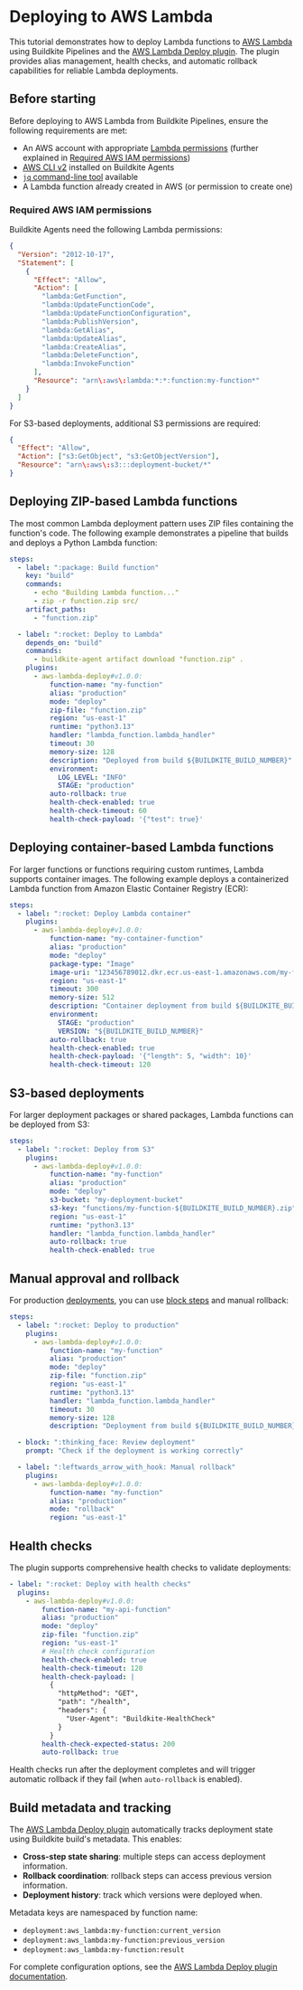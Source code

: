 # Deploying to AWS Lambda

This tutorial demonstrates how to deploy Lambda functions to [AWS Lambda](https://docs.aws.amazon.com/lambda/latest/dg/welcome.html) using Buildkite Pipelines and the [AWS Lambda Deploy plugin](https://buildkite.com/resources/plugins/buildkite-plugins/aws-lambda-deploy-buildkite-plugin/). The plugin provides alias management, health checks, and automatic rollback capabilities for reliable Lambda deployments.

## Before starting

Before deploying to AWS Lambda from Buildkite Pipelines, ensure the following requirements are met:

- An AWS account with appropriate [Lambda permissions](https://docs.aws.amazon.com/lambda/latest/dg/lambda-intro-execution-role.html) (further explained in [Required AWS IAM permissions](/docs/pipelines/deployments/to-aws-lambda#required-aws-iam-permissions))
- [AWS CLI v2](https://docs.aws.amazon.com/cli/latest/userguide/getting-started-install.html) installed on Buildkite Agents
- [`jq` command-line tool](https://jqlang.org/) available
- A Lambda function already created in AWS (or permission to create one)

### Required AWS IAM permissions

Buildkite Agents need the following Lambda permissions:

```json
{
  "Version": "2012-10-17",
  "Statement": [
    {
      "Effect": "Allow",
      "Action": [
        "lambda:GetFunction",
        "lambda:UpdateFunctionCode",
        "lambda:UpdateFunctionConfiguration",
        "lambda:PublishVersion",
        "lambda:GetAlias",
        "lambda:UpdateAlias",
        "lambda:CreateAlias",
        "lambda:DeleteFunction",
        "lambda:InvokeFunction"
      ],
      "Resource": "arn\:aws\:lambda:*:*:function:my-function*"
    }
  ]
}
```

For S3-based deployments, additional S3 permissions are required:

```json
{
  "Effect": "Allow",
  "Action": ["s3:GetObject", "s3:GetObjectVersion"],
  "Resource": "arn\:aws\:s3:::deployment-bucket/*"
}
```

## Deploying ZIP-based Lambda functions

The most common Lambda deployment pattern uses ZIP files containing the function's code. The following example demonstrates a pipeline that builds and deploys a Python Lambda function:

```yaml
steps:
  - label: ":package: Build function"
    key: "build"
    commands:
      - echo "Building Lambda function..."
      - zip -r function.zip src/
    artifact_paths:
      - "function.zip"

  - label: ":rocket: Deploy to Lambda"
    depends_on: "build"
    commands:
      - buildkite-agent artifact download "function.zip" .
    plugins:
      - aws-lambda-deploy#v1.0.0:
          function-name: "my-function"
          alias: "production"
          mode: "deploy"
          zip-file: "function.zip"
          region: "us-east-1"
          runtime: "python3.13"
          handler: "lambda_function.lambda_handler"
          timeout: 30
          memory-size: 128
          description: "Deployed from build ${BUILDKITE_BUILD_NUMBER}"
          environment:
            LOG_LEVEL: "INFO"
            STAGE: "production"
          auto-rollback: true
          health-check-enabled: true
          health-check-timeout: 60
          health-check-payload: '{"test": true}'
```

## Deploying container-based Lambda functions

For larger functions or functions requiring custom runtimes, Lambda supports container images. The following example deploys a containerized Lambda function from Amazon Elastic Container Registry (ECR):

```yaml
steps:
  - label: ":rocket: Deploy Lambda container"
    plugins:
      - aws-lambda-deploy#v1.0.0:
          function-name: "my-container-function"
          alias: "production"
          mode: "deploy"
          package-type: "Image"
          image-uri: "123456789012.dkr.ecr.us-east-1.amazonaws.com/my-function:${BUILDKITE_BUILD_NUMBER}"
          region: "us-east-1"
          timeout: 300
          memory-size: 512
          description: "Container deployment from build ${BUILDKITE_BUILD_NUMBER}"
          environment:
            STAGE: "production"
            VERSION: "${BUILDKITE_BUILD_NUMBER}"
          auto-rollback: true
          health-check-enabled: true
          health-check-payload: '{"length": 5, "width": 10}'
          health-check-timeout: 120
```

## S3-based deployments

For larger deployment packages or shared packages, Lambda functions can be deployed from S3:

```yaml
steps:
  - label: ":rocket: Deploy from S3"
    plugins:
      - aws-lambda-deploy#v1.0.0:
          function-name: "my-function"
          alias: "production"
          mode: "deploy"
          s3-bucket: "my-deployment-bucket"
          s3-key: "functions/my-function-${BUILDKITE_BUILD_NUMBER}.zip"
          region: "us-east-1"
          runtime: "python3.13"
          handler: "lambda_function.lambda_handler"
          auto-rollback: true
          health-check-enabled: true
```

## Manual approval and rollback

For production [deployments](/docs/pipelines/deployments), you can use [block steps](/docs/pipelines/configure/step-types/block-step) and manual rollback:

```yaml
steps:
  - label: ":rocket: Deploy to production"
    plugins:
      - aws-lambda-deploy#v1.0.0:
          function-name: "my-function"
          alias: "production"
          mode: "deploy"
          zip-file: "function.zip"
          region: "us-east-1"
          runtime: "python3.13"
          handler: "lambda_function.lambda_handler"
          timeout: 30
          memory-size: 128
          description: "Deployment from build ${BUILDKITE_BUILD_NUMBER}"

  - block: ":thinking_face: Review deployment"
    prompt: "Check if the deployment is working correctly"

  - label: ":leftwards_arrow_with_hook: Manual rollback"
    plugins:
      - aws-lambda-deploy#v1.0.0:
          function-name: "my-function"
          alias: "production"
          mode: "rollback"
          region: "us-east-1"
```

## Health checks

The plugin supports comprehensive health checks to validate deployments:

```yaml
- label: ":rocket: Deploy with health checks"
  plugins:
    - aws-lambda-deploy#v1.0.0:
        function-name: "my-api-function"
        alias: "production"
        mode: "deploy"
        zip-file: "function.zip"
        region: "us-east-1"
        # Health check configuration
        health-check-enabled: true
        health-check-timeout: 120
        health-check-payload: |
          {
            "httpMethod": "GET",
            "path": "/health",
            "headers": {
              "User-Agent": "Buildkite-HealthCheck"
            }
          }
        health-check-expected-status: 200
        auto-rollback: true
```

Health checks run after the deployment completes and will trigger automatic rollback if they fail (when `auto-rollback` is enabled).

## Build metadata and tracking

The [AWS Lambda Deploy plugin](https://buildkite.com/resources/plugins/buildkite-plugins/aws-lambda-deploy-buildkite-plugin/) automatically tracks deployment state using Buildkite build's metadata. This enables:

- **Cross-step state sharing**: multiple steps can access deployment information.
- **Rollback coordination**: rollback steps can access previous version information.
- **Deployment history**: track which versions were deployed when.

Metadata keys are namespaced by function name:

- `deployment:aws_lambda:my-function:current_version`
- `deployment:aws_lambda:my-function:previous_version`
- `deployment:aws_lambda:my-function:result`

For complete configuration options, see the [AWS Lambda Deploy plugin documentation](https://github.com/buildkite-plugins/aws-lambda-deploy-buildkite-plugin/).
